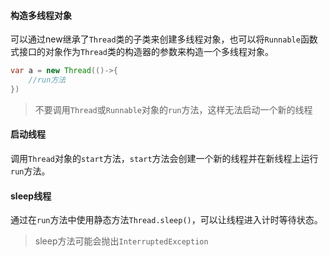 #### 构造多线程对象
可以通过new继承了`Thread`类的子类来创建多线程对象，也可以将`Runnable`函数式接口的对象作为`Thread`类的构造器的参数来构造一个多线程对象。
```java
var a = new Thread(()->{
	//run方法
})
```
>不要调用`Thread`或`Runnable`对象的`run`方法，这样无法启动一个新的线程
#### 启动线程
调用`Thread`对象的`start`方法，`start`方法会创建一个新的线程并在新线程上运行`run`方法。
#### sleep线程
通过在`run`方法中使用静态方法`Thread.sleep()`，可以让线程进入计时等待状态。
>sleep方法可能会抛出`InterruptedException`